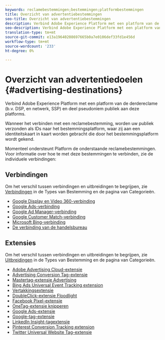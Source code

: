 ```yaml
---
keywords: reclamebestemmingen;bestemmingen;platformbestemmingen
title: Overzicht van advertentiebestemmingen
seo-title: Overzicht van advertentiebestemmingen
description: Verbind Adobe Experience Platform met een platform van de derdereclame (b.v. DSP, en netwerk, SSP) en deel pseudoniem publiek aan deze platforms.
seo-description: Verbind Adobe Experience Platform met een platform van de derdereclame (b.v. DSP, en netwerk, SSP) en deel pseudoniem publiek aan deze platforms.
translation-type: tm+mt
source-git-commit: e13a19640208697665b0a7e0106def33fd1e456d
workflow-type: tm+mt
source-wordcount: '233'
ht-degree: 0%

---
```



# Overzicht van advertentiedoelen {#advertising-destinations}

Verbind Adobe Experience Platform met een platform van de derdereclame (b.v. DSP, en netwerk, SSP) en deel pseudoniem publiek aan deze platforms.

Wanneer het verbinden met een reclamebestemming, worden uw publiek verzonden als IDs naar het bestemmingsplatform, waar zij aan een identiteitskaart in kaart worden gebracht die door het bestemmingsplatform wordt gekend.

Momenteel ondersteunt Platform de onderstaande reclamebestemmingen. Voor informatie over hoe te met deze bestemmingen te verbinden, zie de individuele verbindingen:

## Verbindingen

Om het verschil tussen verbindingen en uitbreidingen te begrijpen, zie [Verbindingen](../../destination-types.md#connections) in de Types van Bestemming en de pagina van Categorieën.

- [Google Display en Video 360-verbinding](./google-dv360.md)
- [Google Ads-verbinding](./google-ads-destination.md)
- [Google Ad Manager-verbinding](./google-ad-manager.md)
- [Google Customer Match-verbinding](./google-customer-match.md)
- [Microsoft Bing-verbinding](./bing.md)
- [De verbinding van de handelsbureau](./tradedesk.md)

## Extensies

Om het verschil tussen verbindingen en uitbreidingen te begrijpen, zie [Uitbreidingen](../../destination-types.md#extensions) in de Types van Bestemming en de pagina van Categorieën.

- [Adobe Advertising Cloud-extensie](./adobe-advertising-cloud.md)
- [Advertising Conversion Tag-extensie](./awin-conversiontag.md)
- [Mastertag-extensie Advertising](./awin-mastertag.md)
- [Bing Ads Universal Event Tracking extension](./bing-ads.md)
- [Vertakkingsextensie](./branch.md)
- [DoubleClick-extensie Floodlight](./doubleclick-floodlight.md)
- [Facebook Pixel-extensie](./facebook-pixel.md)
- [OneTag-extensie knipperen](./flashtalking.md)
- [Google Ads-extensie](./google-ads-extension.md)
- [Google-tag-extensie](./gtag-advertising.md)
- [LinkedIn Insight-tagextensie](./linkedin.md)
- [Pinterest Conversion Tracking extension](./pinterest.md)
- [Twitter Universal Website Tag-extensie](./twitter-uwt.md)